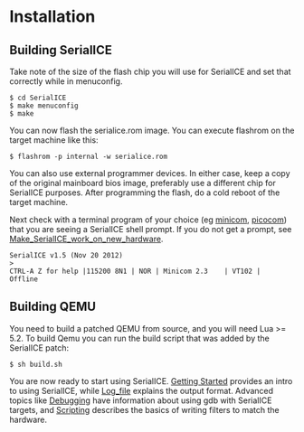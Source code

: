 # Installation
## Building SerialICE

Take note of the size of the flash chip you will use for SerialICE and
set that correctly while in menuconfig.

    $ cd SerialICE
    $ make menuconfig
    $ make

You can now flash the serialice.rom image. You can execute flashrom on
the target machine like this:

    $ flashrom -p internal -w serialice.rom

You can also use external programmer devices. In either case, keep a
copy of the original mainboard bios image, preferably use a different
chip for SerialICE purposes. After programming the flash, do a cold
reboot of the target machine.

Next check with a terminal program of your choice (eg
[minicom](http://alioth.debian.org/projects/minicom),
[picocom](http://code.google.com/p/picocom/)) that you are seeing a
SerialICE shell prompt. If you do not get a prompt, see
<a href="Make_SerialICE_work_on_new_hardware" class="wikilink"
title="Make_SerialICE_work_on_new_hardware">Make_SerialICE_work_on_new_hardware</a>.

    SerialICE v1.5 (Nov 20 2012)
    >
    CTRL-A Z for help |115200 8N1 | NOR | Minicom 2.3    | VT102 |      Offline

## Building QEMU

You need to build a patched QEMU from source, and you will need Lua \>=
5.2. To build Qemu you can run the build script that was added by the
SerialICE patch:

    $ sh build.sh

You are now ready to start using SerialICE. [Getting
Started](Getting_Started) provides an intro to using SerialICE, while
[Log_file](Log_file) explains the output format. Advanced topics like
[Debugging](Debugging) have information about using gdb with SerialICE
targets, and [Scripting](Scripting) describes the basics of writing
filters to match the hardware.
